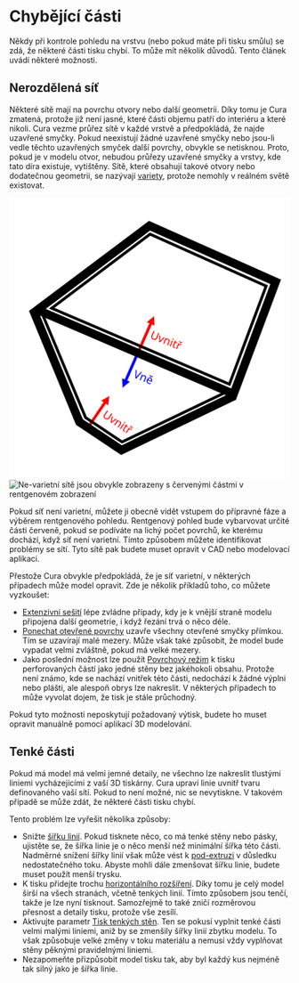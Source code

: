 Chybějící části
===

Někdy při kontrole pohledu na vrstvu (nebo pokud máte při tisku smůlu) se zdá, že některé části tisku chybí. To může mít několik důvodů. Tento článek uvádí některé možnosti.

Nerozdělená síť
----
Některé sítě mají na povrchu otvory nebo další geometrii. Díky tomu je Cura zmatená, protože již není jasné, které části objemu patří do interiéru a které nikoli. Cura vezme průřez sítě v každé vrstvě a předpokládá, že najde uzavřené smyčky. Pokud neexistují žádné uzavřené smyčky nebo jsou-li vedle těchto uzavřených smyček další povrchy, obvykle se netisknou. Proto, pokud je v modelu otvor, nebudou průřezy uzavřené smyčky a vrstvy, kde tato díra existuje, vytištěny. Sítě, které obsahují takové otvory nebo dodatečnou geometrii, se nazývají [variety](https://en.wikipedia.org/wiki/Manifold), protože nemohly v reálném světě existovat.

![Část se zvláštní stěnou uvnitř, kde je nejednoznačné, zda je spodní část uvnitř nebo vně části](../images/non_manifold_inside_cs.svg)
![Ne-varietní sítě jsou obvykle zobrazeny s červenými částmi v rentgenovém zobrazení](../../../articles/images/x_ray.png)

Pokud síť není varietní, můžete ji obecně vidět vstupem do přípravné fáze a výběrem rentgenového pohledu. Rentgenový pohled bude vybarvovat určité části červeně, pokud se podíváte na lichý počet povrchů, ke kterému dochází, když síť není varietní. Tímto způsobem můžete identifikovat problémy se sítí. Tyto sítě pak budete muset opravit v CAD nebo modelovací aplikaci.

Přestože Cura obvykle předpokládá, že je síť varietní, v některých případech může model opravit. Zde je několik příkladů toho, co můžete vyzkoušet:
* [Extenzivní sešití](../meshfix/meshfix_extensive_stitching.md) lépe zvládne případy, kdy je k vnější straně modelu připojena další geometrie, i když řezání trvá o něco déle.
* [Ponechat otevřené povrchy](../meshfix/meshfix_keep_open_polygons.md) uzavře všechny otevřené smyčky přímkou. Tím se uzavírají malé mezery. Může však také způsobit, že model bude vypadat velmi zvláštně, pokud má velké mezery.
* Jako poslední možnost lze použít [Povrchový režim](../blackmagic/magic_mesh_surface_mode.md) k tisku perforovaných částí jako jedné stěny bez jakéhokoli obsahu. Protože není známo, kde se nachází vnitřek této části, nedochází k žádné výplni nebo plášti, ale alespoň obrys lze nakreslit. V některých případech to může vyvolat dojem, že tisk je stále průchodný.

Pokud tyto možnosti neposkytují požadovaný výtisk, budete ho muset opravit manuálně pomocí aplikací 3D modelování.

Tenké části
----
Pokud má model má velmi jemné detaily, ne všechno lze nakreslit tlustými liniemi vycházejícími z vaší 3D tiskárny. Cura upraví linie uvnitř tvaru definovaného vaší sítí. Pokud to není možné, nic se nevytiskne. V takovém případě se může zdát, že některé části tisku chybí.

Tento problém lze vyřešit několika způsoby:
* Snižte [šířku linií](../resolution/line_width.md). Pokud tisknete něco, co má tenké stěny nebo pásky, ujistěte se, že šířka linie je o něco menší než minimální šířka této části. Nadměrné snížení šířky linií však může vést k [pod-extruzi](underextrusion.md) v důsledku nedostatečného toku. Abyste mohli dále zmenšovat šířku linie, budete muset použít menší trysku.
* K tisku přidejte trochu [horizontálního rozšíření](../shell/xy_offset.md). Díky tomu je celý model širší na všech stranách, včetně tenkých linií. Tímto způsobem jsou tenčí, takže je lze nyní tisknout. Samozřejmě to také zničí rozměrovou přesnost a detaily tisku, protože vše zesílí.
* Aktivujte parametr [Tisk tenkých stěn](../shell/fill_outline_gaps.md). Ten se pokusí vyplnit tenké části velmi malými liniemi, aniž by se zmenšily šířky linií zbytku modelu. To však způsobuje velké změny v toku materiálu a nemusí vždy vyplňovat stěny pěknými pravidelnými liniemi.
* Nezapomeňte přizpůsobit model tisku tak, aby byl každý kus nejméně tak silný jako je šířka linie.
